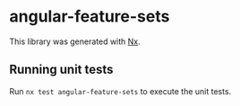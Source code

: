 # angular-feature-sets

This library was generated with [Nx](https://nx.dev).

## Running unit tests

Run `nx test angular-feature-sets` to execute the unit tests.
